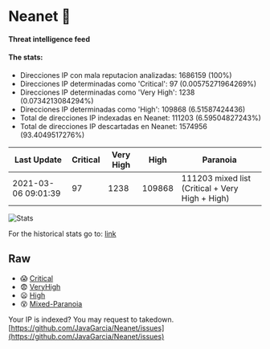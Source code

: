 # Neanet :hocho:
#### Threat intelligence feed
#### The stats:

- Direcciones IP con mala reputacion analizadas: 1686159 (100%)
- Direcciones IP determinadas como 'Critical':  97 (0.00575271964269%)
- Direcciones IP determinadas como 'Very High':  1238 (0.0734213084294%)
- Direcciones IP determinadas como 'High':  109868 (6.51587424436)
- Total de direcciones IP indexadas en Neanet:  111203 (6.59504827243%)
- Total de direcciones IP descartadas en Neanet:  1574956 (93.4049517276%)

| Last Update | Critical | Very High | High | Paranoia |
| --- | --- | --- | --- | --- |
| 2021-03-06 09:01:39 | 97 | 1238 | 109868 | 111203 mixed list (Critical + Very High + High)|

![Stats](https://docs.google.com/spreadsheets/d/e/2PACX-1vSnaNMIXVabIpDJjufMlzH7poXnshF3mgd8Is1g9ytUEzVsP5my4Trn8f-xkoLLQ38xpL3HtmUexLo6/pubchart?oid=501124687&format=image)

For the historical stats go to: [link](/stats.csv)
## Raw
- :scream: [Critical](https://raw.githubusercontent.com/JavaGarcia/Neanet/master/blacklists/neanet_critical.txt)
- :fearful: [VeryHigh](https://raw.githubusercontent.com/JavaGarcia/Neanet/master/blacklists/neanet_veryHigh.txtt)
- :frowning: [High](https://raw.githubusercontent.com/JavaGarcia/Neanet/master/blacklists/neanet_high.txt)
- :dizzy_face: [Mixed-Paranoia](https://raw.githubusercontent.com/JavaGarcia/Neanet/master/blacklists/neanet_all.txt)


Your IP is indexed? You may request to takedown. [https://github.com/JavaGarcia/Neanet/issues](https://github.com/JavaGarcia/Neanet/issues)
























































































































































































































































































































































































































































































































































































































































































































































































































































































































































































































































































































































































































































































































































































































































































































































































































































































































































































































































































































































































































































































































































































































































































































































































































































































































































































































































































































































































































































































































































































































































































































































































































































































































































































































































































































































































































































































































































































































































































































































































































































































































































































































































































































































































































































































































































































































































































































































































































































